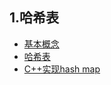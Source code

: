 ## 1.哈希表
- [基本概念](https://plushunter.github.io/2017/07/25/%E6%95%B0%E6%8D%AE%E7%BB%93%E6%9E%84%E4%B8%8E%E7%AE%97%E6%B3%95%EF%BC%8811%EF%BC%89%EF%BC%9A%E5%93%88%E5%B8%8C%E8%A1%A8/)
- [哈希表](http://www.cnblogs.com/yangecnu/p/Introduce-Hashtable.html)
- [C++实现hash map](https://cloud.tencent.com/developer/article/1010478)